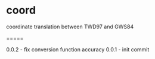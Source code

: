 coord
=====

coordinate translation between TWD97 and GWS84

=====

0.0.2 - fix conversion function accuracy
0.0.1 - init commit
